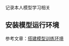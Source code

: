 记录本人模型学习相关

## 安装模型运行环境

参考文章：[搭建模型训练环境](https://www.xiaojingge.com/archives/8a95d5fe-82f3-4f2d-a9f9-f461cc445bae#windows%E5%AE%89%E8%A3%85anaconda)

